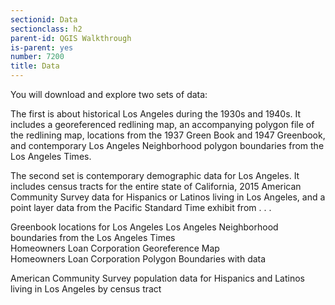 ```yaml
---
sectionid: Data
sectionclass: h2
parent-id: QGIS Walkthrough
is-parent: yes
number: 7200
title: Data
---
```


You will download and explore two sets of data:  

The first is about historical Los Angeles during the 1930s and 1940s. It includes a georeferenced redlining map, an accompanying polygon file of the redlining map, locations from the 1937 Green Book and 1947 Greenbook, and contemporary Los Angeles Neighborhood polygon boundaries from the Los Angeles Times.  

The second set is contemporary demographic data for Los Angeles. It includes census tracts for the entire state of California, 2015 American Community Survey data for Hispanics or Latinos living in Los Angeles, and a point layer data from the Pacific Standard Time exhibit from . . . 


Greenbook locations for Los Angeles 
Los Angeles Neighborhood boundaries from the Los Angeles Times  
Homeowners Loan Corporation Georeference Map  
Homeowners Loan Corporation Polygon Boundaries with data  

American Community Survey population data for Hispanics and Latinos living in Los Angeles by census tract

